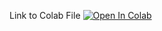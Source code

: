 Link to Colab File
[![Open In Colab](https://colab.research.google.com/assets/colab-badge.svg)](https://colab.research.google.com/drive/1Kw7IxDils-2FUTmw--3hIp7jEyoPfMaC#scrollTo=UdnkBZVn9Xyb)
